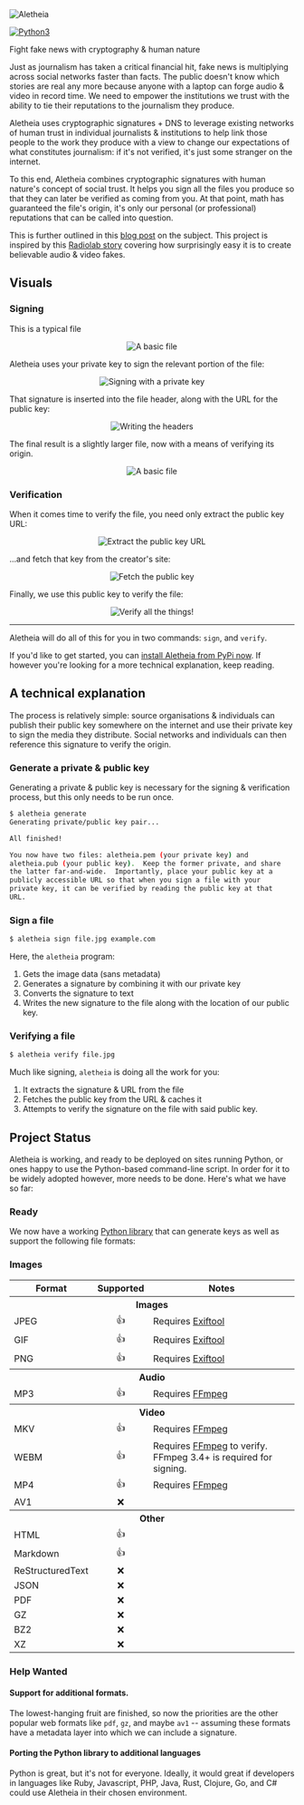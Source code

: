 <img src="logo-light.png" alt="Aletheia" />

[![Python3](https://img.shields.io/pypi/pyversions/aletheia.svg)](https://pypi.org/project/aletheia/)

Fight fake news with cryptography & human nature

Just as journalism has taken a critical financial hit, fake news is multiplying
across social networks faster than facts. The public doesn't know which stories
are real any more because anyone with a laptop can forge audio & video in
record time. We need to empower the institutions we trust with the ability to
tie their reputations to the journalism they produce.

Aletheia uses cryptographic signatures + DNS to leverage existing networks of
human trust in individual journalists & institutions to help link those people
to the work they produce with a view to change our expectations of what
constitutes journalism: if it's not verified, it's just some stranger on the
internet.

To this end, Aletheia combines cryptographic signatures with human nature's
concept of social trust.  It helps you sign all the files you produce so that
they can later be verified as coming from you.  At that point, math has
guaranteed the file's origin, it's only our personal (or professional)
reputations that can be called into question.

This is further outlined in this [blog post](https://danielquinn.org/blog/public-key-authentication-for-media-files-why-isnt-this-a-thing/)
on the subject.  This project is inspired by this [Radiolab story](http://futureoffakenews.com/videos.html)
covering how surprisingly easy it is to create believable audio & video fakes.


## Visuals


### Signing

This is a typical file

<p align="center"><img src="presentation/img/diagrams/sign-structure.png" alt="A basic file" /></p>

Aletheia uses your private key to sign the relevant portion of the file:

<p align="center"><img src="presentation/img/diagrams/sign-read.png" alt="Signing with a private key" /></p>

That signature is inserted into the file header, along with the URL for the
public key:

<p align="center"><img src="presentation/img/diagrams/sign-write.png" alt="Writing the headers" /></p>

The final result is a slightly larger file, now with a means of verifying its
origin.

<p align="center"><img src="presentation/img/diagrams/sign-final.png" alt="A basic file" /></p>


### Verification

When it comes time to verify the file, you need only extract the public key
URL:

<p align="center"><img src="presentation/img/diagrams/verify-extract.png" alt="Extract the public key URL" /></p>

...and fetch that key from the creator's site:

<p align="center"><img src="presentation/img/diagrams/verify-fetch.png" alt="Fetch the public key" /></p>

Finally, we use this public key to verify the file:

<p align="center"><img src="presentation/img/diagrams/verify-final.png" alt="Verify all the things!" /></p>

---

Aletheia will do all of this for you in two commands: `sign`, and `verify`.

If you'd like to get started, you can [install Aletheia from PyPi now](https://pypi.org/project/aletheia/).
If however you're looking for a more technical explanation, keep reading.


## A technical explanation

The process is relatively simple: source organisations & individuals can
publish their public key somewhere on the internet and use their private key to
sign the media they distribute.  Social networks and individuals can then
reference this signature to verify the origin.


### Generate a private & public key

Generating a private & public key is necessary for the signing & verification
process, but this only needs to be run once.

```bash
$ aletheia generate
Generating private/public key pair...

All finished!

You now have two files: aletheia.pem (your private key) and
aletheia.pub (your public key).  Keep the former private, and share
the latter far-and-wide.  Importantly, place your public key at a
publicly accessible URL so that when you sign a file with your
private key, it can be verified by reading the public key at that
URL.
```


### Sign a file

```bash
$ aletheia sign file.jpg example.com
```

Here, the `aletheia` program:

1. Gets the image data (sans metadata)
2. Generates a signature by combining it with our private key
3. Converts the signature to text
4. Writes the new signature to the file along with the location of our public
   key.


### Verifying a file

```bash
$ aletheia verify file.jpg
```

Much like signing, `aletheia` is doing all the work for you:

1. It extracts the signature & URL from the file
2. Fetches the public key from the URL & caches it
3. Attempts to verify the signature on the file with said public key.


## Project Status

Aletheia is working, and ready to be deployed on sites running Python, or ones
happy to use the Python-based command-line script.  In order for it to be
widely adopted however, more needs to be done.  Here's what we have so far:


### Ready

We now have a working [Python library](https://pypi.org/project/aletheia/) that
can generate keys as well as support the following file formats:


### Images

<table style="margin: 0 auto;">
   <tr>
      <th>Format</th>
      <th>Supported</th>
      <th>Notes</th>
   </tr>
   <tr>
      <th colspan="3">Images</th>
   </tr>
   <tr>
      <td>JPEG</td>
      <td align="center">👍</td>
      <td>Requires <a href="https://sno.phy.queensu.ca/~phil/exiftool/">Exiftool</a></td>
   </tr>
   <tr>
      <td>GIF</td>
      <td align="center">👍</td>
      <td>Requires <a href="https://sno.phy.queensu.ca/~phil/exiftool/">Exiftool</a></td>
   </tr>
   <tr>
      <td>PNG</td>
      <td align="center">👍</td>
      <td>Requires <a href="https://sno.phy.queensu.ca/~phil/exiftool/">Exiftool</a></td>
   </tr>
   <tr>
      <th colspan="3">Audio</th>
   </tr>
   <tr>
      <td>MP3</td>
      <td align="center">👍</td>
      <td>Requires <a href="https://ffmpeg.org/">FFmpeg</a></td>
   </tr>
   <tr>
      <th colspan="3">Video</th>
   </tr>
   <tr>
      <td>MKV</td>
      <td align="center">👍</td>
      <td>Requires <a href="https://ffmpeg.org/">FFmpeg</a></td>
   </tr>
   <tr>
      <td>WEBM</td>
      <td align="center">👍</td>
      <td>Requires <a href="https://ffmpeg.org/">FFmpeg</a> to verify.  FFmpeg 3.4+ is required for signing.</td>
   </tr>
   <tr>
      <td>MP4</td>
      <td align="center">👍</td>
      <td>Requires <a href="https://ffmpeg.org/">FFmpeg</a></td>
   </tr>
   <tr>
      <td>AV1</td>
      <td align="center">❌</td>
      <td></td>
   </tr>
   <tr>
      <th colspan="3">Other</th>
   </tr>
   <tr>
      <td>HTML</td>
      <td align="center">👍</td>
      <td></td>
   </tr>
   <tr>
      <td>Markdown</td>
      <td align="center">👍</td>
      <td></td>
   </tr>
   <tr>
      <td>ReStructuredText</td>
      <td align="center">❌</td>
      <td></td>
   </tr>
   <tr>
      <td>JSON</td>
      <td align="center">❌</td>
      <td></td>
   </tr>
   <tr>
      <td>PDF</td>
      <td align="center">❌</td>
      <td></td>
   </tr>
   <tr>
      <td>GZ</td>
      <td align="center">❌</td>
      <td></td>
   </tr>
   <tr>
      <td>BZ2</td>
      <td align="center">❌</td>
      <td></td>
   </tr>
   <tr>
      <td>XZ</td>
      <td align="center">❌</td>
      <td></td>
   </tr>
</table>


### Help Wanted


#### Support for additional formats.

The lowest-hanging fruit are finished, so now the priorities are the other
popular web formats like `pdf`, `gz`, and maybe `av1` -- assuming these
formats have a metadata layer into which we can include a signature.


#### Porting the Python library to additional languages

Python is great, but it's not for everyone.  Ideally, it would great if
developers in languages like Ruby, Javascript, PHP, Java, Rust, Clojure, Go,
and C# could use Aletheia in their chosen environment.
